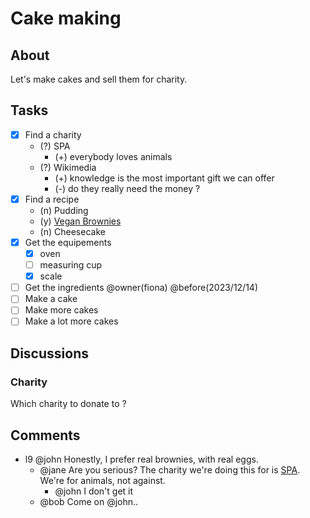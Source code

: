 # Cake making

## About
Let's make cakes and sell them for charity.

## Tasks
- [x] Find a charity
    - (?) SPA
        - (+) everybody loves animals
    - (?) Wikimedia
        - (+) knowledge is the most important gift we can offer
        - (-) do they really need the money ?
- [x] Find a recipe
    - (n) Pudding
    - (y) [Vegan Brownies](https://thebananadiaries.com/best-fudgy-vegan-brownies/print/16179/)
    - (n) Cheesecake
- [x] Get the equipements
    - [x] oven
    - [ ] measuring cup
    - [x] scale
- [ ] Get the ingredients @owner(fiona) @before(2023/12/14)
- [ ] Make a cake
- [ ] Make more cakes
- [ ] Make a lot more cakes

## Discussions

### Charity
Which charity to donate to ?

## Comments
- l9 @john
  Honestly, I prefer real brownies, with real eggs.
  - @jane
    Are you serious? The charity we're doing this for is [SPA](https://www.la-spa.fr/).
    We're for animals, not against.
    - @john
      I don't get it
  - @bob
    Come on @john..
